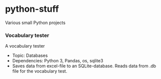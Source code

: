 # python-stuff
Various small Python projects
</br>

### Vocabulary tester
A vocabulary tester
* Topic: Databases
* Dependencies: Python 3, Pandas, os, sqlite3
* Saves data from excel-file to an SQLite-database. Reads data from .db file for the vocabulary test.